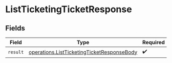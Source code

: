 # ListTicketingTicketResponse


## Fields

| Field                                                                                                    | Type                                                                                                     | Required                                                                                                 | Description                                                                                              |
| -------------------------------------------------------------------------------------------------------- | -------------------------------------------------------------------------------------------------------- | -------------------------------------------------------------------------------------------------------- | -------------------------------------------------------------------------------------------------------- |
| `result`                                                                                                 | [operations.ListTicketingTicketResponseBody](../../models/operations/listticketingticketresponsebody.md) | :heavy_check_mark:                                                                                       | N/A                                                                                                      |